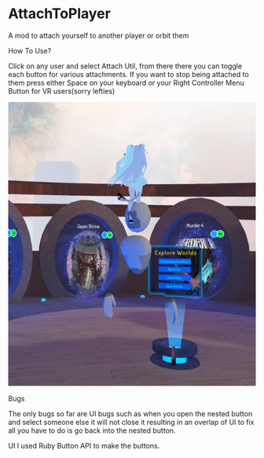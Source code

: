 # AttachToPlayer

A mod to attach yourself to another player or orbit them

How To Use?

Click on any user and select Attach Util, from there there you can toggle each button for various attachments. If you want to stop being attached to them press either Space on your keyboard or your Right Controller Menu Button for VR users(sorry lefties)

![](https://github.com/ImStellar/AttachToPlayer/blob/master/AttachExample.png?raw=true)

Bugs

The only bugs so far are UI bugs such as when you open the nested button and select someone else it will not close it resulting in an overlap of UI to fix all you have to do is go back into the nested button.

UI
I used Ruby Button API to make the buttons.
